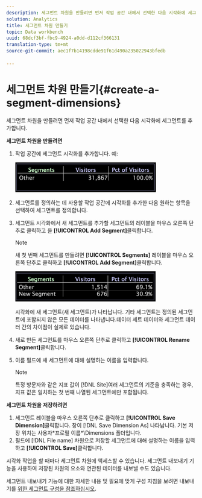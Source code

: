 ```yaml
---
description: 세그먼트 차원을 만들려면 먼저 작업 공간 내에서 선택한 다음 시각화에 세그먼트를 추가합니다.
solution: Analytics
title: 세그먼트 차원 만들기
topic: Data workbench
uuid: 68dcf3bf-fbc9-4924-a0dd-d112cf366131
translation-type: tm+mt
source-git-commit: aec1f7b14198cdde91f61d490a235022943bfedb

---
```



# 세그먼트 차원 만들기{#create-a-segment-dimensions}

세그먼트 차원을 만들려면 먼저 작업 공간 내에서 선택한 다음 시각화에 세그먼트를 추가합니다.

**세그먼트 차원을 만들려면**

1. 작업 공간에 세그먼트 시각화를 추가합니다. 예:

   ![](assets/vis_Segment.png)

1. 세그먼트를 정의하는 데 사용할 작업 공간에 시각화를 추가한 다음 원하는 항목을 선택하여 세그먼트를 정의합니다.
1. 세그먼트 시각화에서 새 세그먼트를 추가할 세그먼트의 레이블을 마우스 오른쪽 단추로 클릭하고 을 **[!UICONTROL Add Segment]**&#x200B;클릭합니다.

   >[!NOTE]
   >
   >새 첫 번째 세그먼트를 만들려면 **[!UICONTROL Segments]** 레이블을 마우스 오른쪽 단추로 클릭하고 **[!UICONTROL Add Segment]**&#x200B;클릭합니다.

   ![](assets/vis_SegmentNew.png)

   시각화에 새 세그먼트(새 세그먼트)가 나타납니다. 기타 세그먼트는 정의된 세그먼트에 포함되지 않은 모든 데이터를 나타냅니다.데이터 세트 데이터와 세그먼트 데이터 간의 차이점이 실제로 있습니다.

1. 새로 만든 세그먼트를 마우스 오른쪽 단추로 클릭하고 **[!UICONTROL Rename Segment]**&#x200B;클릭합니다.
1. 이름 필드에 새 세그먼트에 대해 설명하는 이름을 입력합니다.

   >[!NOTE]
   >
   >특정 방문자와 같은 지표 값이 [!DNL Site]여러 세그먼트의 기준을 충족하는 경우, 지표 값은 일치하는 첫 번째 나열된 세그먼트에만 포함됩니다.

**세그먼트 차원을 저장하려면**

1. 세그먼트 레이블을 마우스 오른쪽 단추로 클릭하고 **[!UICONTROL Save Dimension]**&#x200B;클릭합니다. 창이 [!DNL Save Dimension As] 나타납니다. 기본 저장 위치는 사용자\*프로필 이름*\Dimensions 폴더입니다.
1. 필드에 [!DNL File name] 차원으로 저장할 세그먼트에 대해 설명하는 이름을 입력하고 **[!UICONTROL Save]**&#x200B;클릭합니다.

시각화 작업을 할 때마다 세그먼트 차원에 액세스할 수 있습니다. 세그먼트 내보내기 기능을 사용하여 저장된 차원의 요소와 연관된 데이터를 내보낼 수도 있습니다.

세그먼트 내보내기 기능에 대한 자세한 내용 및 필요에 맞게 구성 지침을 보려면 내보내기를 [위한 세그먼트 구성을 참조하십시오](../../../../home/c-get-started/c-exp-data-seg-exp/t-config-sgts-expt.md#task-8857f221fa66463990ec9b60db6db372).

